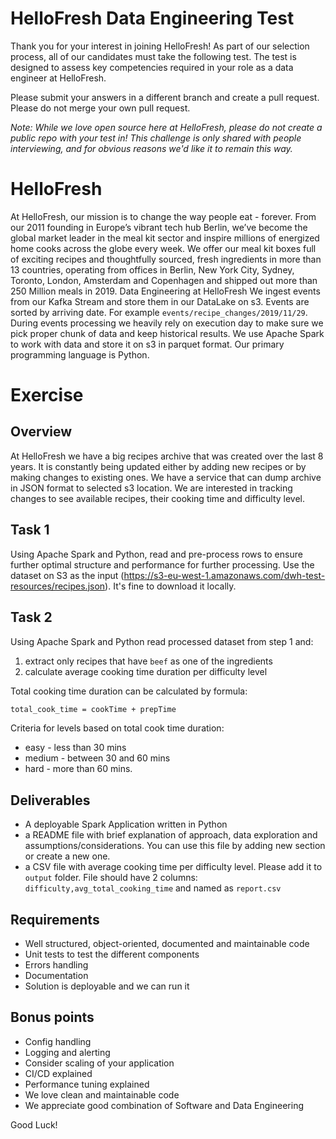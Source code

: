 # HelloFresh Data Engineering Test

Thank you for your interest in joining HelloFresh! As part of our selection process, all of our candidates must take the following test.
The test is designed to assess key competencies required in your role as a data engineer at HelloFresh.

Please submit your answers in a different branch and create a pull request. Please do not merge your own pull request.

_Note: While we love open source here at HelloFresh, please do not create a public repo with your test in! This challenge is only shared with people interviewing, and for obvious reasons we'd like it to remain this way._


# HelloFresh
At HelloFresh, our mission is to change the way people eat - forever. From our 2011 founding in Europe’s vibrant tech hub Berlin, we’ve become the global market leader in the meal kit sector and inspire millions of energized home cooks across the globe every week.
We offer our meal kit boxes full of exciting recipes and thoughtfully sourced, fresh ingredients in more than 13 countries, operating from offices in Berlin, New York City, Sydney, Toronto, London, Amsterdam and Copenhagen and shipped out more than 250 Million meals in 2019.
Data Engineering at HelloFresh
We ingest events from our Kafka Stream and store them in our DataLake on s3. 
Events are sorted by arriving date. For example `events/recipe_changes/2019/11/29`.
During events processing we heavily rely on execution day to make sure we pick proper chunk of data and keep historical results.
We use Apache Spark to work with data and store it on s3 in parquet format. Our primary programming language is Python.

# Exercise
## Overview
At HelloFresh we have a big recipes archive that was created over the last 8 years. 
It is constantly being updated either by adding new recipes or by making changes to existing ones. 
We have a service that can dump archive in JSON format to selected s3 location. 
We are interested in tracking changes to see available recipes, their cooking time and difficulty level.

## Task 1
Using Apache Spark and Python, read and pre-process rows to ensure further optimal structure and performance 
for further processing. 
Use the dataset on S3 as the input (https://s3-eu-west-1.amazonaws.com/dwh-test-resources/recipes.json). It's fine to download it locally.

## Task 2
Using Apache Spark and Python read processed dataset from step 1 and: 
1. extract only recipes that have `beef` as one of the ingredients
2. calculate average cooking time duration per difficulty level

Total cooking time duration can be calculated by formula:
```bash
total_cook_time = cookTime + prepTime
```  

Criteria for levels based on total cook time duration:
- easy - less than 30 mins
- medium - between 30 and 60 mins
- hard - more than 60 mins.

## Deliverables
- A deployable Spark Application written in Python
- a README file with brief explanation of approach, data exploration and assumptions/considerations. 
You can use this file by adding new section or create a new one.
- a CSV file with average cooking time per difficulty level. Please add it to `output` folder.
File should have 2 columns: `difficulty,avg_total_cooking_time` and named as `report.csv`

## Requirements
- Well structured, object-oriented, documented and maintainable code
- Unit tests to test the different components
- Errors handling
- Documentation
- Solution is deployable and we can run it

## Bonus points
- Config handling
- Logging and alerting
- Consider scaling of your application
- CI/CD explained
- Performance tuning explained
- We love clean and maintainable code
- We appreciate good combination of Software and Data Engineering

Good Luck!
